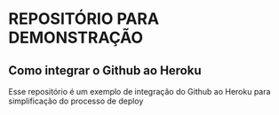 # REPOSITÓRIO PARA DEMONSTRAÇÃO 

## Como integrar o Github ao Heroku

Esse repositório é um exemplo de integração do Github ao Heroku para simplificação do processo de deploy